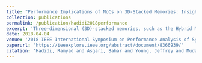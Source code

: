 ```yaml
---
title: "Performance Implications of NoCs on 3D-Stacked Memories: Insights from the Hybrid Memory Cube"
collection: publications
permalink: /publication/hadidi2018performance
excerpt: 'Three-dimensional (3D)-stacked memories, such as the Hybrid Memory Cube (HMC), provide a promising solution for overcoming the bandwidth wall between processors and memory by integrating memory and logic dies in a single stack. Such memories also utilize a network-on-chip (NoC) to connect their internal structural elements and to enable scalability. This novel usage of NoCs enables numerous benefits such as high bandwidth and memory-level parallelism and creates future possibilities for efficient processing-in-memory techniques. However, the implications of such NoC integration on the performance characteristics of 3D-stacked memories in terms of memory access latency and bandwidth have not been fully explored. This paper addresses this knowledge gap (i) by characterizing an HMC prototype using Micron's AC-510 accelerator board and by revealing its access latency and bandwidth behaviors. and (ii) by investigating the implications of such behaviors on system- and software-level designs. Compared to traditional DDR-based memories, our examinations reveal the performance impacts of NoCs for current and future 3D-stacked memories and demonstrate how the packet-based protocol, internal queuing characteristics, traffic conditions, and other unique features of the HMC affects the performance of applications.'
date: 2018-04-04
venue: '2018 IEEE International Symposium on Performance Analysis of Systems and Software (ISPASS)'
paperurl: 'https://ieeexplore.ieee.org/abstract/document/8366939/'
citation: 'Hadidi, Ramyad and Asgari, Bahar and Young, Jeffrey and Mudassar, Burhan Ahmad and Garg, Kartikay and Krishna, Tushar and Kim, Hyesoon (2018). &quot;Performance Implications of NoCs on 3D-Stacked Memories: Insights from the Hybrid Memory Cube&quot; <i>2018 IEEE International Symposium on Performance Analysis of Systems and Software (ISPASS)</i>.'
---
```


